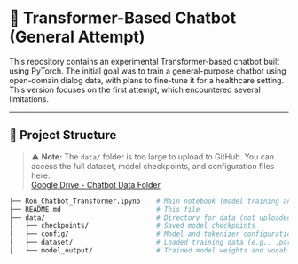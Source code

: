 
# 🤖 Transformer-Based Chatbot (General Attempt)

This repository contains an experimental Transformer-based chatbot built using PyTorch. The initial goal was to train a general-purpose chatbot using open-domain dialog data, with plans to fine-tune it for a healthcare setting. This version focuses on the first attempt, which encountered several limitations.

---


## 📂 Project Structure

> ⚠️ **Note:** The `data/` folder is too large to upload to GitHub. You can access the full dataset, model checkpoints, and configuration files here:  
> [Google Drive - Chatbot Data Folder](https://drive.google.com/drive/folders/1olztEcsPyQgerN_ql81RrHytXKI5kKbA?usp=sharing)

```bash
├── Ron_Chatbot_Transformer.ipynb    # Main notebook (model training and inference)
├── README.md                        # This file
├── data/                            # Directory for data (not uploaded due to size)
│   ├── checkpoints/                 # Saved model checkpoints
│   ├── config/                      # Model and tokenizer configurations
│   ├── dataset/                     # Loaded training data (e.g., .parquet files)
│   └── model_output/                # Trained model weights and vocab files
